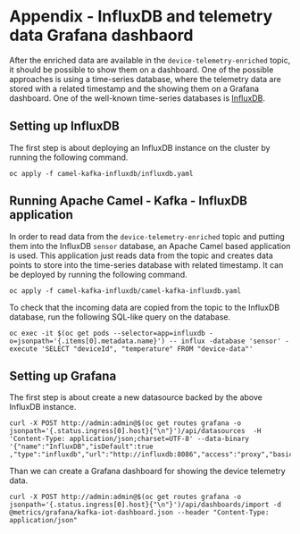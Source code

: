 # Appendix - InfluxDB and telemetry data Grafana dashbaord

After the enriched data are available in the `device-telemetry-enriched` topic, it should be possible to show them on a dashboard.
One of the possible approaches is using a time-series database, where the telemetry data are stored with a related timestamp and the showing them on a Grafana dashboard.
One of the well-known time-series databases is [InfluxDB](https://www.influxdata.com/).

## Setting up InfluxDB

The first step is about deploying an InfluxDB instance on the cluster by running the following command.

```shell
oc apply -f camel-kafka-influxdb/influxdb.yaml
```

## Running Apache Camel - Kafka - InfluxDB application

In order to read data from the `device-telemetry-enriched` topic and putting them into the InfluxDB `sensor` database, an Apache Camel based application is used.
This application just reads data from the topic and creates data points to store into the time-series database with related timestamp.
It can be deployed by running the following command.

```shell
oc apply -f camel-kafka-influxdb/camel-kafka-influxdb.yaml
```

To check that the incoming data are copied from the topic to the InfluxDB database, run the following SQL-like query on the database.

```shell
oc exec -it $(oc get pods --selector=app=influxdb -o=jsonpath='{.items[0].metadata.name}') -- influx -database 'sensor' -execute 'SELECT "deviceId", "temperature" FROM "device-data"'
```

## Setting up Grafana

The first step is about create a new datasource backed by the above InfluxDB instance.

```shell
curl -X POST http://admin:admin@$(oc get routes grafana -o jsonpath='{.status.ingress[0].host}{"\n"}')/api/datasources  -H 'Content-Type: application/json;charset=UTF-8' --data-binary '{"name":"InfluxDB","isDefault":true ,"type":"influxdb","url":"http://influxdb:8086","access":"proxy","basicAuth":false,"database":"sensor"}'
```

Than we can create a Grafana dashboard for showing the device telemetry data.

```shell
curl -X POST http://admin:admin@$(oc get routes grafana -o jsonpath='{.status.ingress[0].host}{"\n"}')/api/dashboards/import -d @metrics/grafana/kafka-iot-dashboard.json --header "Content-Type: application/json"
```